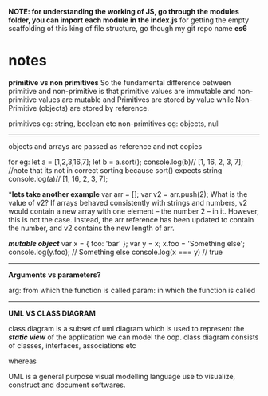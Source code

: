 **NOTE: for understanding the working of JS, go through the modules folder, you can import each module in the index.js**
for getting the empty scaffolding of this king of file structure, go though my git repo name **es6** 


# notes

**primitive vs non primitives**
So the fundamental difference between primitive and non-primitive is that primitive values are immutable and non-primitive values are mutable and Primitives are stored by value while Non-Primitive (objects) are stored by reference.

primitives eg: string, boolean etc
non-primitives eg: objects, null

----------------------------------------------
objects and arrays are passed as reference and not copies

for eg: 
let a = [1,2,3,16,7];
let b = a.sort(); 
console.log(b)// [1, 16, 2, 3, 7]; //note that its not in correct sorting because sort() expects string
console.log(a)// [1, 16, 2, 3, 7];


*****lets take another example****
var arr = [];
var v2 = arr.push(2);
What is the value of v2? If arrays behaved consistently with strings and numbers, v2 would contain a new array with one element – the number 2 – in it. However, this is not the case. Instead, the arr reference has been updated to contain the number, and v2 contains the new length of arr.


*****mutable object*****
var x = {
    foo: 'bar'
};
var  y = x;
x.foo = 'Something else';
console.log(y.foo); // Something else
console.log(x === y) // true

------------------------------------------------

**Arguments vs parameters?**

arg: from which the function is called
param: in which the function is called

-------------------------------------------------

**UML VS CLASS DIAGRAM**

class diagram is a subset of uml diagram which is used to represent the *****static view***** of the application
we can model the oop.
class diagram consists of classes, interfaces, associations etc


whereas 

UML is a general purpose visual modelling language use to visualize, construct and document softwares.

